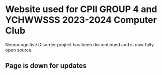# Website used for CPII GROUP 4 and YCHWWSSS 2023-2024 Computer Club
Neurocognitive Disorder project has been discontinued and is now fully open source.
<br />
<h2>Page is down for updates</h2>
